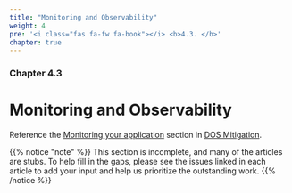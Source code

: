```yaml
---
title: "Monitoring and Observability"
weight: 4
pre: '<i class="fas fa-fw fa-book"></i> <b>4.3. </b>'
chapter: true
---
```


### Chapter 4.3

# Monitoring and Observability

Reference the [Monitoring your application](../dos-mitigation/#monitoring-your-application) section in [DOS
Mitigation](../dos-mitigation/).

{{% notice "note" %}}
This section is incomplete, and many of the articles are stubs. To help fill in
the gaps, please see the issues linked in each article to add your input and
help us prioritize the outstanding work.
{{% /notice %}}
